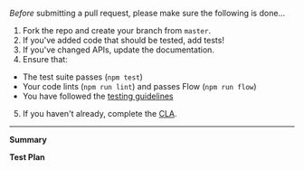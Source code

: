 *Before* submitting a pull request, please make sure the following is done...

1. Fork the repo and create your branch from `master`.
2. If you've added code that should be tested, add tests!
3. If you've changed APIs, update the documentation.
4. Ensure that:
  * The test suite passes (`npm test`)
  * Your code lints (`npm run lint`) and passes Flow (`npm run flow`)
  * You have followed the [testing guidelines](https://github.com/facebook/draft-js/wiki/Testing-for-Pull-Requests)
5. If you haven't already, complete the [CLA](https://code.facebook.com/cla).

---

**Summary**

**Test Plan**
